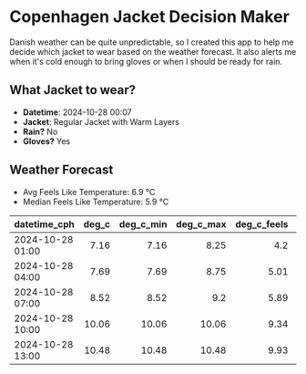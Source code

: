 
# Copenhagen Jacket Decision Maker

Danish weather can be quite unpredictable, so I created this app to help me decide which jacket to wear based on the weather forecast. 
It also alerts me when it's cold enough to bring gloves or when I should be ready for rain.

## What Jacket to wear?

- **Datetime**: 2024-10-28 00:07
- **Jacket**: Regular Jacket with Warm Layers
- **Rain?** No
- **Gloves?** Yes

## Weather Forecast
- Avg Feels Like Temperature: 6.9 °C
- Median Feels Like Temperature: 5.9 °C

| datetime_cph     |   deg_c |   deg_c_min |   deg_c_max |   deg_c_feels | weather   | wind   | rain   |
|:-----------------|--------:|------------:|------------:|--------------:|:----------|:-------|:-------|
| 2024-10-28 01:00 |    7.16 |        7.16 |        8.25 |          4.2  | Clouds    | Low    | None   |
| 2024-10-28 04:00 |    7.69 |        7.69 |        8.75 |          5.01 | Clouds    | Low    | None   |
| 2024-10-28 07:00 |    8.52 |        8.52 |        9.2  |          5.89 | Clouds    | Low    | None   |
| 2024-10-28 10:00 |   10.06 |       10.06 |       10.06 |          9.34 | Clouds    | Low    | None   |
| 2024-10-28 13:00 |   10.48 |       10.48 |       10.48 |          9.93 | Clouds    | Low    | None   |
        